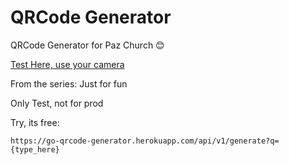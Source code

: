 # QRCode Generator

QRCode Generator for Paz Church 😊

[Test Here, use your camera](https://go-qrcode-generator.herokuapp.com/api/v1/generate?q=https://twitter.com/oeduardoal)

From the series: Just for fun

Only Test, not for prod

Try, its free: 

```
https://go-qrcode-generator.herokuapp.com/api/v1/generate?q={type_here}
```